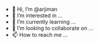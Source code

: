- 👋 Hi, I’m @arjiman
- 👀 I’m interested in ...
- 🌱 I’m currently learning ...
- 💞️ I’m looking to collaborate on ...
- 📫 How to reach me ...

<!---
arjiman/arjiman is a ✨ special ✨ repository because its `README.md` (this file) appears on your GitHub profile.
You can click the Preview link to take a look at your changes.
--->
